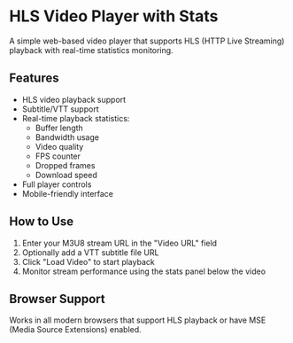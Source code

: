 # HLS Video Player with Stats

A simple web-based video player that supports HLS (HTTP Live Streaming) playback with real-time statistics monitoring.

## Features

- HLS video playback support
- Subtitle/VTT support
- Real-time playback statistics:
  - Buffer length
  - Bandwidth usage
  - Video quality
  - FPS counter
  - Dropped frames
  - Download speed
- Full player controls
- Mobile-friendly interface

## How to Use

1. Enter your M3U8 stream URL in the "Video URL" field
2. Optionally add a VTT subtitle file URL
3. Click "Load Video" to start playback
4. Monitor stream performance using the stats panel below the video

## Browser Support

Works in all modern browsers that support HLS playback or have MSE (Media Source Extensions) enabled.
